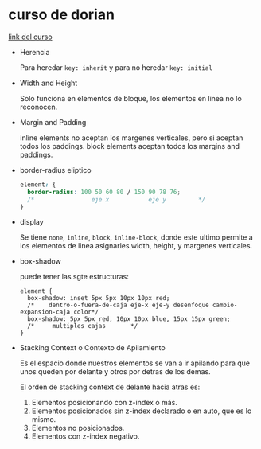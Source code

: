 # curso de dorian

[link del curso](https://www.youtube.com/playlist?list=PLROIqh_5RZeDbvISffzihyxzqJBt_z3-Z)

* Herencia

  Para heredar `key: inherit` y para no heredar `key: initial`
  
* Width and Height

  Solo funciona en elementos de bloque, los elementos en linea no lo reconocen.
  
* Margin and Padding

  inline elements no aceptan los margenes verticales, pero si aceptan todos los paddings.
  block elements aceptan todos los margins and paddings.
  
* border-radius eliptico
    ``` css
    element: {
      border-radius: 100 50 60 80 / 150 90 78 76;
      /*                eje x           eje y         */
    }
    ```
* display

  Se tiene `none`, `inline`, `block`, `inline-block`, donde este ultimo permite a los elementos de linea asignarles width, height, y margenes verticales.
  
* box-shadow

  puede tener las sgte estructuras:

  ```
  element {
    box-shadow: inset 5px 5px 10px 10px red;
    /*    dentro-o-fuera-de-caja eje-x eje-y desenfoque cambio-expansion-caja color*/
    box-shadow: 5px 5px red, 10px 10px blue, 15px 15px green;
    /*     multiples cajas       */
  }
  ```
  
 * Stacking Context o Contexto de Apilamiento
 
    Es el espacio donde nuestros elementos se van a ir apilando para que unos queden por delante y otros por detras de los demas.
    
    El orden de stacking context de delante hacia atras es:
    1. Elementos posicionando con z-index o más.
    2. Elementos posicionados sin z-index declarado o en auto, que es lo mismo.
    3. Elementos no posicionados.
    4. Elementos con z-index negativo.
